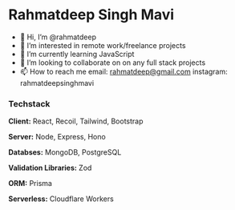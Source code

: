 
# Rahmatdeep Singh Mavi
- 👋 Hi, I’m @rahmatdeep
- 👀 I’m interested in remote work/freelance projects
- 🌱 I’m currently learning JavaScript
- 💞️ I’m looking to collaborate on on any full stack projects
- 📫 How to reach me email: rahmatdeep@gmail.com instagram: rahmatdeepsinghmavi

### Techstack

**Client:** React, Recoil, Tailwind, Bootstrap

**Server:** Node, Express, Hono

**Databses:** MongoDB, PostgreSQL

**Validation Libraries:** Zod

**ORM:** Prisma

**Serverless:** Cloudflare Workers



<!---
rahmatdeep/rahmatdeep is a ✨ special ✨ repository because its `README.md` (this file) appears on your GitHub profile.
You can click the Preview link to take a look at your changes.
--->
